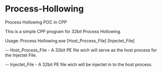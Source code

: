 # Process-Hollowing
Process Hollowing POC in CPP

This is a simple CPP program for 32bit Process Hollowing.

Usage:
Process Hollowing.exe [Host_Process_File] [Injectet_File]

-- Host_Process_File - A 32bit PE file wich will serve as the host process for the Injectet File.

-- Injectet_File - A 32bit PE file wich will be injectet in to the host process.
